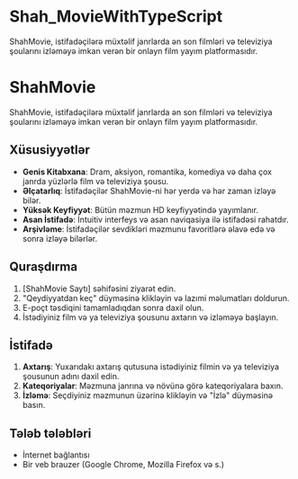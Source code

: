 # Shah_MovieWithTypeScript
ShahMovie, istifadəçilərə müxtəlif janrlarda ən son filmləri və televiziya şoularını izləməyə imkan verən bir onlayn film yayım platformasıdır.

# ShahMovie

ShahMovie, istifadəçilərə müxtəlif janrlarda ən son filmləri və televiziya şoularını izləməyə imkan verən bir onlayn film yayım platformasıdır.

## Xüsusiyyətlər

- **Genis Kitabxana**: Dram, aksiyon, romantika, komediya və daha çox janrda yüzlərlə film və televiziya şousu.
- **Əlçatarlıq**: İstifadəçilər ShahMovie-ni hər yerdə və hər zaman izləyə bilər.
- **Yüksək Keyfiyyət**: Bütün məzmun HD keyfiyyətində yayımlanır.
- **Asan İstifadə**: İntuitiv interfeys və asan naviqasiya ilə istifadəsi rahatdır.
- **Arşivləme**: İstifadəçilər sevdikləri məzmunu favoritlərə əlavə edə və sonra izləyə bilərlər.

## Quraşdırma

1. [ShahMovie  Saytı] səhifəsini ziyarət edin.
2. "Qeydiyyatdan keç" düyməsinə klikləyin və lazımi məlumatları doldurun.
3. E-poçt təsdiqini tamamladıqdan sonra daxil olun.
4. İstədiyiniz film və ya televiziya şousunu axtarın və izləməyə başlayın.

## İstifadə

1. **Axtarış**: Yuxarıdakı axtarış qutusuna istədiyiniz filmin və ya televiziya şousunun adını daxil edin.
2. **Kateqoriyalar**: Məzmuna janrına və növünə görə kateqoriyalara baxın.
3. **İzləmə**: Seçdiyiniz məzmunun üzərinə klikləyin və "İzlə" düyməsinə basın.

## Tələb tələbləri

- İnternet bağlantısı
- Bir veb brauzer (Google Chrome, Mozilla Firefox və s.)




